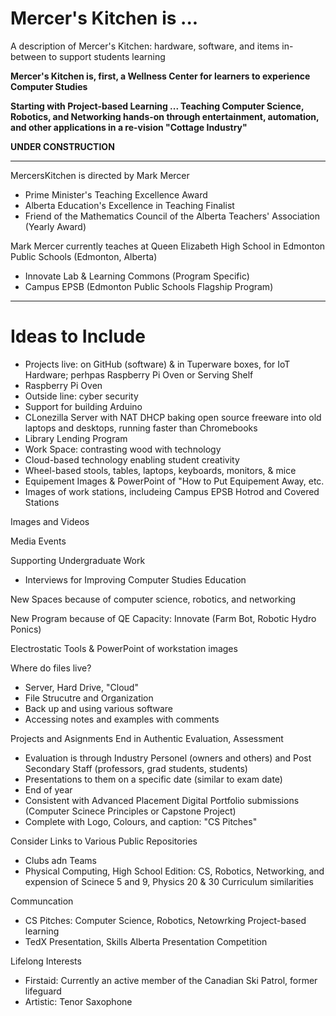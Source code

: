 # Mercer's Kitchen is ...
A description of Mercer's Kitchen: hardware, software, and items in-between to support students learning

**Mercer's Kitchen is, first, a Wellness Center for learners to experience Computer Studies**

**Starting with Project-based Learning ... Teaching Computer Science, Robotics, and Networking hands-on through entertainment, automation, and other applications in a re-vision "Cottage Industry"**

**UNDER CONSTRUCTION**

---

MercersKitchen is directed by Mark Mercer
- Prime Minister's Teaching Excellence Award
- Alberta Education's Excellence in Teaching Finalist
- Friend of the Mathematics Council of the Alberta Teachers' Association (Yearly Award)

Mark Mercer currently teaches at Queen Elizabeth High School in Edmonton Public Schools (Edmonton, Alberta)
- Innovate Lab & Learning Commons (Program Specific)
- Campus EPSB (Edmonton Public Schools Flagship Program)

---

# Ideas to Include
- Projects live: on GitHub (software) & in Tuperware boxes, for IoT Hardware; perhpas Raspberry Pi Oven or Serving Shelf
- Raspberry Pi Oven
- Outside line: cyber security
- Support for building Arduino
- CLonezilla Server with NAT DHCP baking open source freeware into old laptops and desktops, running faster than Chromebooks
- Library Lending Program
- Work Space: contrasting wood with technology
- Cloud-based technology enabling student creativity
- Wheel-based stools, tables, laptops, keyboards, monitors, & mice
- Equipement Images & PowerPoint of "How to Put Equipement Away, etc.
- Images of work stations, includeing Campus EPSB Hotrod and Covered Stations

Images and Videos

Media Events

Supporting Undergraduate Work
- Interviews for Improving Computer Studies Education

New Spaces because of computer science, robotics, and networking

New Program because of QE Capacity: Innovate (Farm Bot, Robotic Hydro Ponics)

Electrostatic Tools & PowerPoint of workstation images

Where do files live?
- Server, Hard Drive, "Cloud"
- File Strucutre and Organization
- Back up and using various software
- Accessing notes and examples with comments

Projects and Asignments End in Authentic Evaluation, Assessment
- Evaluation is through Industry Personel (owners and others) and Post Secondary Staff (professors, grad students, students)
- Presentations to them on a specific date (similar to exam date)
- End of year
- Consistent with Advanced Placement Digital Portfolio submissions (Computer Scinece Principles or Capstone Project)
- Complete with Logo, Colours, and caption: "CS Pitches"

Consider Links to Various Public Repositories
- Clubs adn Teams
- Physical Computing, High School Edition: CS, Robotics, Networking, and expension of Scinece 5 and 9, Physics 20 & 30 Curriculum similarities

Communcation
- CS Pitches: Computer Science, Robotics, Netowrking Project-based learning
- TedX Presentation, Skills Alberta Presentation Competition

Lifelong Interests
- Firstaid: Currently an active member of the Canadian Ski Patrol, former lifeguard
- Artistic: Tenor Saxophone
